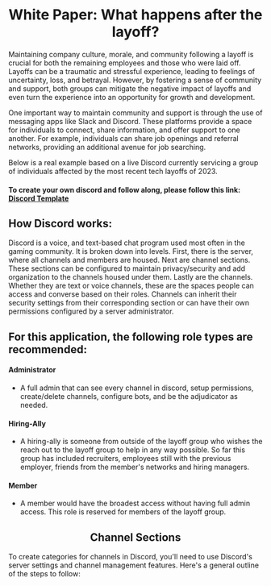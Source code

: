 <h1 align="center">White Paper: What happens after the layoff?</h1>




<p>Maintaining company culture, morale, and community following a layoff is crucial for both the remaining employees and those who were laid off. Layoffs can be a traumatic and stressful experience, leading to feelings of uncertainty, loss, and betrayal. However, by fostering a sense of community and support, both groups can mitigate the negative impact of layoffs and even turn the experience into an opportunity for growth and development.</p>
<p>One important way to maintain community and support is through the use of messaging apps like Slack and Discord. These platforms provide a space for individuals to connect, share information, and offer support to one another. For example, individuals can share job openings and referral networks, providing an additional avenue for job searching.</p>
<p>Below is a real example based on a live Discord currently servicing a group of individuals affected by the most recent tech layoffs of 2023.</p>


#### To create your own discord and follow along, please follow this link: [Discord Template](https://discord.new/Q6hCwuZPyhbT)
## How Discord works:
Discord is a voice, and text-based chat program used most often in the gaming community.  It is broken down into levels.  First, there is the server, where all channels and members are housed.  Next are channel sections.  These sections can be configured to maintain privacy/security and add organization to the channels housed under them.  Lastly are the channels.  Whether they are text or voice channels, these are the spaces people can access and converse based on their roles.  Channels can inherit their security settings from their corresponding section or can have their own permissions configured by a server administrator.




## For this application, the following role types are recommended: 
#### Administrator
  - A full admin that can see every channel in discord, setup permissions, create/delete channels, configure bots, and be the adjudicator as needed.
#### Hiring-Ally
  - A hiring-ally is someone from outside of the layoff group who wishes the reach out to the layoff group to help in any way possible.  So far this group has included recruiters, employees still with the previous employer, friends from the member's networks and hiring managers.
#### Member
  - A member would have the broadest access without having full admin access.  This role is reserved for members of the layoff group.
<h2 align="center">Channel Sections</h2>
<p>To create categories for channels in Discord, you'll need to use Discord's server settings and channel management features. Here's a general outline of the steps to follow:</p>

